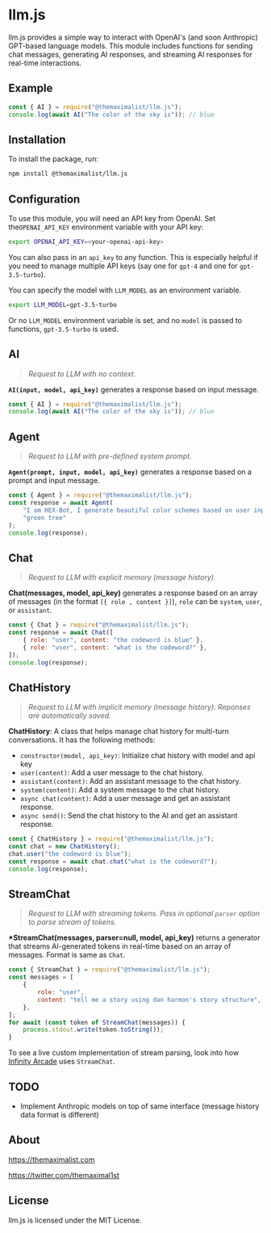 # llm.js

llm.js provides a simple way to interact with OpenAI's (and soon Anthropic) GPT-based language models. This module includes functions for sending chat
messages, generating AI responses, and streaming AI responses for real-time interactions.



## Example

```javascript
const { AI } = require("@themaximalist/llm.js");
console.log(await AI("The color of the sky is")); // blue
```



## Installation

To install the package, run:

```bash
npm install @themaximalist/llm.js
```



## Configuration

To use this module, you will need an API key from OpenAI. Set the`OPENAI_API_KEY` environment variable with your API key:

```bash
export OPENAI_API_KEY=<your-openai-api-key>
```

You can also pass in an `api_key` to any function. This is especially helpful if you need to manage multiple API keys (say one for `gpt-4` and one for `gpt-3.5-turbo`).

You can specify the model with `LLM_MODEL` as an environment variable.

```bash
export LLM_MODEL=gpt-3.5-turbo
```

Or no `LLM_MODEL` environment variable is set, and no `model` is passed to functions, `gpt-3.5-turbo` is used.



## AI

>  *Request to LLM with no context.*

**`AI(input, model, api_key)`** generates a response based on input message.

```javascript
const { AI } = require("@themaximalist/llm.js");
console.log(await AI("The color of the sky is")); // blue
```



## Agent

> *Request to LLM with pre-defined system prompt.*

**`Agent(prompt, input, model, api_key)`** generates a response based on a prompt and input message.

```javascript
const { Agent } = require("@themaximalist/llm.js");
const response = await Agent(
    "I am HEX-Bot, I generate beautiful color schemes based on user input",
    "green tree"
);
console.log(response);
```



## Chat

> *Request to LLM with explicit memory (message history).*

**Chat(messages, model, api_key)** generates a response based on an array of messages (in the format `[{ role , content }]`), `role` can be `system`, `user`, or `assistant`.

```javascript
const { Chat } = require("@themaximalist/llm.js");
const response = await Chat([
    { role: "user", content: "the codeword is blue" },
    { role: "user", content: "what is the codeword?" },
]);
console.log(response);
```



## ChatHistory

>  *Request to LLM with implicit memory (message history). Reponses are automatically saved.*

**ChatHistory**: A class that helps manage chat history for multi-turn conversations. It has the following methods:

-   `constructor(model, api_key)`: Initialize chat history with model and api key
-   `user(content)`: Add a user message to the chat history.
-   `assistant(content)`: Add an assistant message to the chat history.
-   `system(content)`: Add a system message to the chat history.
-   `async chat(content)`: Add a user message and get an assistant response.
-   `async send()`: Send the chat history to the AI and get an assistant response.

```javascript
const { ChatHistory } = require("@themaximalist/llm.js");
const chat = new ChatHistory();
chat.user("the codeword is blue");
const response = await chat.chat("what is the codeword?");
console.log(response);
```



## StreamChat

> *Request to LLM with streaming tokens. Pass in optional `parser` option to parse stream of tokens.*

**\*StreamChat(messages, parser=null, model, api_key)**  returns a generator that streams AI-generated tokens in real-time based on an array of messages. Format is same as `Chat`.

```javascript
const { StreamChat } = require("@themaximalist/llm.js");
const messages = [
    {
        role: "user",
        content: "tell me a story using dan harmon's story structure",
    },
];
for await (const token of StreamChat(messages)) {
    process.stdout.write(token.toString());
}
```

To see a live custom implementation of stream parsing, look into how [Infinity Arcade](https://github.com/themaximal1st/InfinityArcade) uses `StreamChat`.



## TODO

* Implement Anthropic models on top of same interface (message history data format is different)



## About

https://themaximalist.com

https://twitter.com/themaximal1st



## License

llm.js is licensed under the MIT License.
